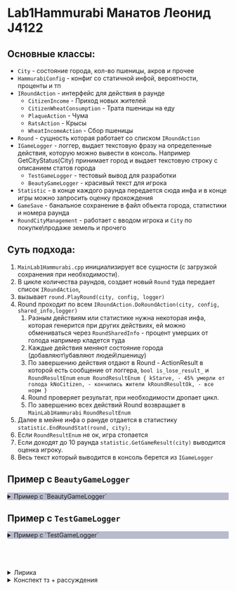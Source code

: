 

# Lab1Hammurabi Манатов Леонид J4122


## Основные классы:
- `City` - состояние города, кол-во пшеницы, акров и прочее
- `HammurabiConfig` - конфиг со статичной инфой, вероятности, проценты и тп
- `IRoundAction` - интерфейс для действия в раунде
  - `CitizenIncome` - Приход новых жителей
  - `CitizenWheatConsumption` - Трата пшеницы на еду
  - `PlaqueAction` - Чума
  - `RatsAction` - Крысы
  - `WheatIncomeAction` - Сбор пшеницы
- `Round` - сущность которая работает со списком `IRoundAction`
- `IGameLogger` - логгер, выдает текстовую фразу на определенные действия, которую можно вывести в консоль. Например GetCityStatus(City) принимает город и выдает текстовую строку с описанием статов города
  - `TestGameLogger` - тестовый вывод для разработки
  - `BeautyGameLogger` - красивый текст для игрока
- `Statistic` - в конце каждого раунда передается сюда инфа и в конце игры можно запросить оценку прохождения
- `GameSave` - банальное сохранение в файл объекта города, статистики и номера раунда
- `RoundCityManagement` - работает с вводом игрока и `City` по покупке\продаже земель и прочего

## Суть подхода:

1. `MainLab1Hammurabi.cpp` инициализирует все сущности (с загрузкой сохранения при необходимости).
2. В цикле количества раундов, создает новый `Round` туда передает список `IRoundAction`,
3. вызывает `round.PlayRound(city, config, logger)` 
4. Round проходит по всем `IRoundAction.DoRoundAction(city, config, shared_info,logger)`
   1. Разным действиям или статистике нужна некоторая инфа, которая генерится при других действиях, ей можно обмениваться через `RoundSharedInfo` - процент умерших от голода например кладется туда
   2. Каждые действия меняют состояние города (добавляют\убавляют людей\пшеницу)
   3. По завершению действия отдают в Round - ActionResult в которой есть сообщение от логгера, `bool is_lose_result_` и `RoundResultEnum`
       `enum RoundResultEnum
         {
         kStarve, - 45% умерли от голода
         kNoCitizen, - кончились жители
         kRoundResultOk, - все норм
         }`
   4. Round проверяет результат, при необходимости дропает цикл. 
   5. По завершению всех действий Round возвращает в `MainLab1Hammurabi` `RoundResultEnum`
5. Далее в мейне инфа о рануде отдается в статистику `statistic.EndRoundStat(round, city);`
6. Если `RoundResultEnum` не ок, игра стопается
7. Если доходят до 10 раунда `statistic.GetGameResult(city)` выводится оценка игроку.
8. Весь текст который выводится в консоль берется из `IGameLogger`


## Пример c `BeautyGameLogger`
<details style="background-color: rgba(55,63,111,0.35)">
<summary>Пример c `BeautyGameLogger`</summary>

```
Есть сохранение, желаете его загрузить? y/n:n  
Состояние города теперь таково:
Пшеницы в амбарах 2800;
В городе проживают 100 жителя;
город занимает 1000 акров;

В году 1 твоего высочайшего правления

В этом году один акр стоит 19 бушелей пшеницы;  
Сколько акров земли повелеваешь купить? 0

Состояние города теперь таково:  
Пшеницы в амбарах 2800;  
В городе проживают 100 жителя;  
город занимает 1000 акров;  
Сколько акров земли повелеваешь продать? 200  

Состояние города теперь таково:  
Пшеницы в амбарах 6600;  
В городе проживают 100 жителя;  
город занимает 800 акров;  
Сколько бушелей пшеницы повелеваешь съесть? 2000  
Сколько акров земли повелеваешь засеять? 800  
Мы собрали 4000 бушелей пшеницы с 800 акров земли по 5 с акра;  
После сборов в абмарах у нас стало 8200 бушелей пшеницы;  

Крысы истребили 6% пшеницы в наших амбарах или 492 бушелей;  
После этого у нас осталось 7708 бушелей пшеницы;  

Бушелей пшеницы было потрачено на пропитание 2000;  

1 человек прибыли в наш великий город;  
Теперь в городе 101 жителей;  

Состояние города теперь таково:  
Пшеницы в амбарах 7708;  
В городе проживают 101 жителя;  
город занимает 800 акров;  

В году 2 твоего высочайшего правления  

В этом году один акр стоит 20 бушелей пшеницы;  
Сколько акров земли повелеваешь купить? 0  

Состояние города теперь таково:  
Пшеницы в амбарах 7708;  
В городе проживают 101 жителя;  
город занимает 800 акров;  
Сколько акров земли повелеваешь продать? 0  

Состояние города теперь таково:  
Пшеницы в амбарах 7708;  
В городе проживают 101 жителя;  
город занимает 800 акров;  
Сколько бушелей пшеницы повелеваешь съесть? 0  
Сколько акров земли повелеваешь засеять? 0  
Мы собрали 0 бушелей пшеницы с 0 акров земли по 3 с акра;  
После сборов в абмарах у нас стало 7708 бушелей пшеницы;  

Крысы истребили 3% пшеницы в наших амбарах или 231 бушелей;  
После этого у нас осталось 7477 бушелей пшеницы;  

Бушелей пшеницы было потрачено на пропитание 0;  
101 человек умерли с голоду, это 100% от населения нашего города  

Состояние города теперь таково:  
Пшеницы в амбарах 7477;  
В городе проживают 0 жителя;  
город занимает 800 акров;  

Вы проиграли!  
Слишком много людей погибло от голода!  
```

</details>



## Пример c `TestGameLogger`
<details style="background-color: rgba(55,63,111,0.35)">
<summary>Пример c `TestGameLogger`</summary>

```
Wanna load saved game? y/n:y
_CityStatus_
  Wheat in ambars:7708
  Wheat on food:0
  Wheat on seed:0
  Citizen total:101
  Acre total:800

___Round: 2___

_acre_cost_18
Enter acre count to buy:12030123012031023
Input Result: kTooBigNumber
Enter acre count to buy:-1
Input Result: kNotNumber
Enter acre count to buy:100

_CityStatus_
  Wheat in ambars:5908
  Wheat on food:0
  Wheat on seed:0
  Citizen total:101
  Acre total:900
Enter acre count to sell:100

_CityStatus_
  Wheat in ambars:7708
  Wheat on food:0
  Wheat on seed:0
  Citizen total:101
  Acre total:800
Enter wheat amount to food:2000
Enter wheat amount to seed:0
_WheatIncomeAction_
  Handled_acres:0
  AcreWheatIncome:2
  TotalIncome:0
  TotalCityWheat:5708

_RatsAction_
  RatsPercentage:2
  WheatAte:114
  TotalCityWheat:5594

_CitizenWheatConsumption_
  WheatConsumed:2000
  HugerDeadPercentage:0
  DeadCitizen:1
  CityCitizen:101->100
  TotalCityWheat:5594

_CitizenIncome_
  Income:28
  TotalCityCitizen:128

_PlaqueAction_
  WasPlaque:1
  DeadCount:64

_CityStatus_
  Wheat in ambars:5594
  Wheat on food:0
  Wheat on seed:0
  Citizen total:64
  Acre total:800

___Round: 3___

_acre_cost_20
Enter acre count to buy:0

_CityStatus_
  Wheat in ambars:5594
  Wheat on food:0
  Wheat on seed:0
  Citizen total:64
  Acre total:800
Enter acre count to sell:0

_CityStatus_
  Wheat in ambars:5594
  Wheat on food:0
  Wheat on seed:0
  Citizen total:64
  Acre total:800
Enter wheat amount to food:0
Enter wheat amount to seed:0
_WheatIncomeAction_
  Handled_acres:0
  AcreWheatIncome:3
  TotalIncome:0
  TotalCityWheat:5594

_RatsAction_
  RatsPercentage:1
  WheatAte:55
  TotalCityWheat:5539

_CitizenWheatConsumption_
  WheatConsumed:0
  HugerDeadPercentage:100
  DeadCitizen:64
  CityCitizen:64->0
  TotalCityWheat:5539

_CityStatus_
  Wheat in ambars:5539
  Wheat on food:0
  Wheat on seed:0
  Citizen total:0
  Acre total:800

___GameLose___
 kStarve

```

</details>



<br>
<br>
<br>
<br>
<details>
<summary> Лирика
</summary>
- Хотел разделить логику игры и UI пользователя, чтобы условно можно было легко поменять работу из консоли на некий интерфейс, который в саму игру чисто бы посылал действия игрока. Но что-то по неопытности в плюсах не вышло и уже делал чтобы заработало

### Вопросы по плюсам
Я разработчик c# и мне супер больно сейчас переходить и что-то писать на плюсах.
Но проблема даже не в сложности языка, а в его неудобстве.

1. Один класс - один файл. .h .cpp
  - Да это круто, но тут получается для одного класса два файла. Один заголовки, другой реализация - что кажется ЖУТКО неудобно.
  - Полинфы о классе в одном файле а другая в другом. Это банально неудобно дебажить, не говоря уже о элементарном "посмореть поля класса приходится лезть в другой файл"
  - Я использую Rider. Обычно для c# но и для с++ тоже, и при работе с шарпом есть очень удобный шорткат "перенести класс в отдельный файл" - эта штука автоматом создает файл, переносит туда класс и тянет все зависимости автоматически. При работе с плюсами этого нет и невыносимо больно выносить класс в отдельные РУКАМИ и еще разносить на .h и .cpp тоже руками
  - При этом если я перенесу файлы из директории в другую директорию то везде где были ссылки на эти файлы нужно руками(!!!) прописывать путь заново. При работе с c# все это работает автоматически
  - добавил доп параметр в интерфейсе, и пришлось не просто 5 реализаторов поменять а 10 файлов залесть и поменять, еще почему-то ни одна IDE мне не показывает файлы в которых ошибки и приходится руками их искать. При работе с шарпом те же IDE все автоматом находят и показывают. Кажется проблема в с++



</details>


<details>
<summary>
Конспект тз + рассуждения
</summary>

- раунд
- игрок
- ресурсы
  - население
    - прирост(на каждый раунд)
  - акры земли
    - стоимость(на каждый раунд)
    - инком пшеницы(на каждый раунд)
  - бушели пшеницы
    - как еда
    - как посев
    - как валюту
- советник
- город
- крысы (едят пшеницу каждый раунд)
- чума - вероятность сократить насленеие
- условия победы N раундов
- условия поражения 
  - 0 население
  - % смертей от голода



### Действия
- Покупать акры (Пшеница валюта)
- Продавать акры (Пшеница валюта)
- Пшеница на семена - посев
- Пшеница на еду



### Последовательность в раунде
1. Инком пшеницы
2. Крысы
3. Трата на еду + смерть от голода
4. Проверка на голод - условие поражение
5. Инком жителей
6. Чума


### Сущности
- City
  - CitizenAmount
  - WheatAmount
  - AcreAmount

- Config
  - int CitizenWheatConsumption
  - int CitizenAcreHandleCount
  - int CitizenSeedWheatCost

- Round
  - int Number
  - RoundActions
    - AcreWheatIncome
      - int AcreWheatIncome
    - Rats
      - int RatsAtePercentage
    - CitizenWheatConsumption
    - LoseCondition Starve
    - Citizen Income
    - Plaque
      - bool WasPlaque
    - int AcrePrice
  - HungerDeathCount

- Statistics
  - Среднеегодовая смертность
  - Кол-во акров на жителя
  - результат-оценка

</details>




